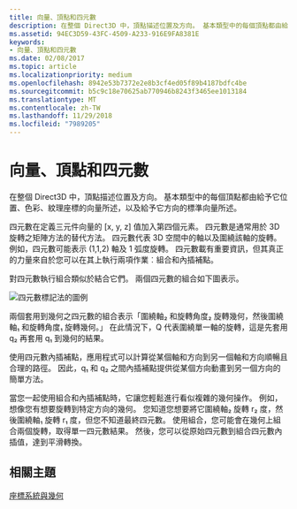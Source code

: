 ```yaml
---
title: 向量、頂點和四元數
description: 在整個 Direct3D 中，頂點描述位置及方向。 基本類型中的每個頂點都由給予它位置、色彩、紋理座標的向量所述，以及給予它方向的標準向量所述。
ms.assetid: 94EC3D59-43FC-4509-A233-916E9FA8381E
keywords:
- 向量、頂點和四元數
ms.date: 02/08/2017
ms.topic: article
ms.localizationpriority: medium
ms.openlocfilehash: 8942e53b7372e2e8b3cf4ed05f89b4187bdfc4be
ms.sourcegitcommit: b5c9c18e70625ab770946b8243f3465ee1013184
ms.translationtype: MT
ms.contentlocale: zh-TW
ms.lasthandoff: 11/29/2018
ms.locfileid: "7989205"
---
```

# <a name="vectors-vertices-and-quaternions"></a>向量、頂點和四元數


在整個 Direct3D 中，頂點描述位置及方向。 基本類型中的每個頂點都由給予它位置、色彩、紋理座標的向量所述，以及給予它方向的標準向量所述。

四元數在定義三元件向量的 \[x, y, z\] 值加入第四個元素。 四元數是通常用於 3D 旋轉之矩陣方法的替代方法。 四元數代表 3D 空間中的軸以及圍繞該軸的旋轉。 例如，四元數可能表示 (1,1,2) 軸及 1 弧度旋轉。 四元數載有重要資訊，但其真正的力量來自於您可以在其上執行兩項作業︰組合和內插補點。

對四元數執行組合類似於結合它們。 兩個四元數的組合如下圖表示。

![四元數標記法的圖例](images/quateq.png)

兩個套用到幾何之四元數的組合表示「圍繞軸₂ 和旋轉角度₂ 旋轉幾何，然後圍繞軸₁ 和旋轉角度₁ 旋轉幾何。」 在此情況下，Q 代表圍繞單一軸的旋轉，這是先套用 q₂ 再套用 q₁ 到幾何的結果。

使用四元數內插補點，應用程式可以計算從某個軸和方向到另一個軸和方向順暢且合理的路徑。 因此，q₁ 和 q₂ 之間內插補點提供從某個方向動畫到另一個方向的簡單方法。

當您一起使用組合和內插補點時，它讓您輕鬆進行看似複雜的幾何操作。 例如，想像您有想要旋轉到特定方向的幾何。 您知道您想要將它圍繞軸₂ 旋轉 r₂ 度，然後圍繞軸₁ 旋轉 r₁ 度，但您不知道最終四元數。 使用組合，您可能會在幾何上組合兩個旋轉，取得單一四元數結果。 然後，您可以從原始四元數到組合四元數內插值，達到平滑轉換。

## <a name="span-idrelated-topicsspanrelated-topics"></a><span id="related-topics"></span>相關主題


[座標系統與幾何](coordinate-systems-and-geometry.md)

 

 





